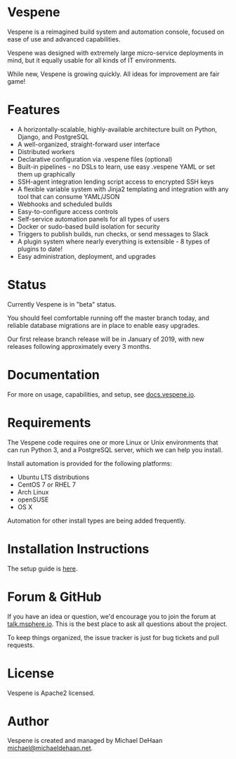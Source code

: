 Vespene
=======

Vespene is a reimagined build system and automation console, focused on ease of use and advanced
capabilities.

Vespene was designed with extremely large micro-service deployments in mind, but it equally usable
for all kinds of IT environments.

While new, Vespene is growing quickly. All ideas for improvement are fair game!

Features
========

* A horizontally-scalable, highly-available architecture built on Python, Django, and PostgreSQL
* A well-organized, straight-forward user interface
* Distributed workers
* Declarative configuration via .vespene files (optional)
* Built-in pipelines - no DSLs to learn, use easy .vespene YAML or set them up graphically
* SSH-agent integration lending script access to encrypted SSH keys
* A flexible variable system with Jinja2 templating and integration with any tool that can consume YAML/JSON
* Webhooks and scheduled builds
* Easy-to-configure access controls
* Self-service automation panels for all types of users
* Docker or sudo-based build isolation for security
* Triggers to publish builds, run checks, or send messages to Slack
* A plugin system where nearly everything is extensible - 8 types of plugins to date!
* Easy administration, deployment, and upgrades

Status
======

Currently Vespene is in "beta" status.

You should feel comfortable running off the master branch today, and reliable 
database migrations are in place to enable easy upgrades.

Our first release branch release will be in January of 2019, with new releases following approximately 
every 3 months.

Documentation
=============

For more on usage, capabilities, and setup, see [docs.vespene.io](http://docs.vespene.io).

Requirements
============

The Vespene code requires one or more Linux or Unix environments that can run Python 3, 
and a PostgreSQL server, which we can help you install.

Install automation is provided for the following platforms:

* Ubuntu LTS distributions
* CentOS 7 or RHEL 7
* Arch Linux
* openSUSE
* OS X

Automation for other install types are being added frequently.

Installation Instructions
=========================

The setup guide is [here](http://docs.vespene.io/setup.html).

Forum & GitHub
==============

If you have an idea or question, we'd encourage you to join the forum at [talk.msphere.io](http://talk.msphere.io).
This is the best place to ask all questions about the project. 

To keep things organized, the issue tracker is just for bug tickets and pull requests.

License
=======

Vespene is Apache2 licensed.

Author
======

Vespene is created and managed by Michael DeHaan <michael@michaeldehaan.net>.

